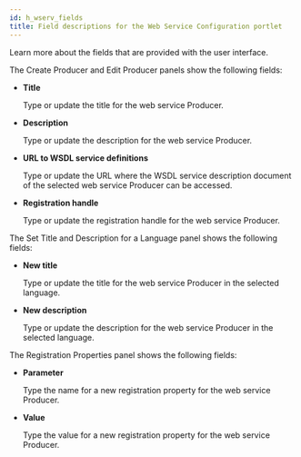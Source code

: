 ```yaml
---
id: h_wserv_fields
title: Field descriptions for the Web Service Configuration portlet
---
```





Learn more about the fields that are provided with the user interface.

The Create Producer and Edit Producer panels show the following fields:

-   **Title**

    Type or update the title for the web service Producer.

-   **Description**

    Type or update the description for the web service Producer.

-   **URL to WSDL service definitions**

    Type or update the URL where the WSDL service description document of the selected web service Producer can be accessed.

-   **Registration handle**

    Type or update the registration handle for the web service Producer.


The Set Title and Description for a Language panel shows the following fields:

-   **New title**

    Type or update the title for the web service Producer in the selected language.

-   **New description**

    Type or update the description for the web service Producer in the selected language.


The Registration Properties panel shows the following fields:

-   **Parameter**

    Type the name for a new registration property for the web service Producer.

-   **Value**

    Type the value for a new registration property for the web service Producer.


